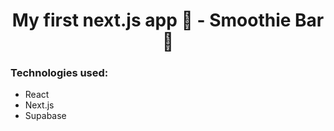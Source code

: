 
<h1 align="center">My first next.js app 🎉 - Smoothie Bar 🍹</h1>
<h3> Technologies used: </h3>

 <ul>
<li >React</li>
 <li>Next.js</li>
 <li>Supabase</li>
</ul>
